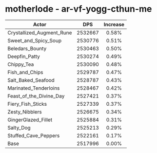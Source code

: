 # motherlode - ar-vf-yogg-cthun-me
| Actor | DPS | Increase |
|---|:---:|:---:|
|Crystallized_Augment_Rune|2532667|0.58%|
|Sweet_and_Spicy_Soup|2530776|0.51%|
|Beledars_Bounty|2530463|0.50%|
|Deepfin_Patty|2530274|0.49%|
|Chippy_Tea|2530090|0.48%|
|Fish_and_Chips|2529787|0.47%|
|Salt_Baked_Seafood|2528787|0.43%|
|Marinated_Tenderloins|2528467|0.42%|
|Feast_of_the_Divine_Day|2527421|0.37%|
|Fiery_Fish_Sticks|2527339|0.37%|
|Zesty_Nibblers|2526675|0.34%|
|GingerGlazed_Fillet|2525884|0.31%|
|Salty_Dog|2525213|0.29%|
|Stuffed_Cave_Peppers|2522161|0.17%|
|Base|2517996|0.00%|
